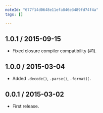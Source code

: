```yaml
---
noteId: "677f14d0648e11efa846e3489fd74f4a"
tags: []

---
```


1.0.1 / 2015-09-15
------------------

- Fixed closure compiler compatibility (#1).


1.0.0 / 2015-03-04
------------------

- Added `.decode()`, `.parse()`, `.format()`.


0.0.1 / 2015-03-02
------------------

- First release.
